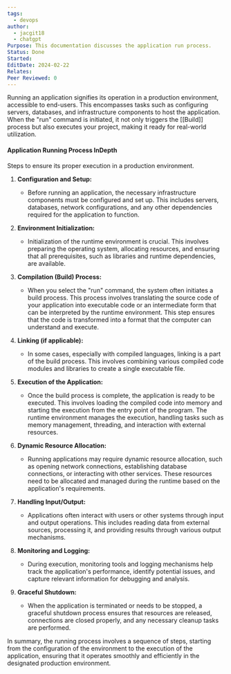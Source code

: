 ```yaml
---
tags:
  - devops
author:
  - jacgit18
  - chatgpt
Purpose: This documentation discusses the application run process.
Status: Done
Started: 
EditDate: 2024-02-22
Relates: 
Peer Reviewed: 0
---
```

Running an application signifies its operation in a production environment, accessible to end-users. This encompasses tasks such as configuring servers, databases, and infrastructure components to host the application. When the "run" command is initiated, it not only triggers the [[Build]] process but also executes your project, making it ready for real-world utilization.

#### Application Running Process InDepth
Steps to ensure its proper execution in a production environment.

1. **Configuration and Setup:**
   - Before running an application, the necessary infrastructure components must be configured and set up. This includes servers, databases, network configurations, and any other dependencies required for the application to function.

2. **Environment Initialization:**
   - Initialization of the runtime environment is crucial. This involves preparing the operating system, allocating resources, and ensuring that all prerequisites, such as libraries and runtime dependencies, are available.

3. **Compilation (Build) Process:**
   - When you select the "run" command, the system often initiates a build process. This process involves translating the source code of your application into executable code or an intermediate form that can be interpreted by the runtime environment. This step ensures that the code is transformed into a format that the computer can understand and execute.

4. **Linking (if applicable):**
   - In some cases, especially with compiled languages, linking is a part of the build process. This involves combining various compiled code modules and libraries to create a single executable file.

5. **Execution of the Application:**
   - Once the build process is complete, the application is ready to be executed. This involves loading the compiled code into memory and starting the execution from the entry point of the program. The runtime environment manages the execution, handling tasks such as memory management, threading, and interaction with external resources.

6. **Dynamic Resource Allocation:**
   - Running applications may require dynamic resource allocation, such as opening network connections, establishing database connections, or interacting with other services. These resources need to be allocated and managed during the runtime based on the application's requirements.

7. **Handling Input/Output:**
   - Applications often interact with users or other systems through input and output operations. This includes reading data from external sources, processing it, and providing results through various output mechanisms.

8. **Monitoring and Logging:**
   - During execution, monitoring tools and logging mechanisms help track the application's performance, identify potential issues, and capture relevant information for debugging and analysis.

9. **Graceful Shutdown:**
   - When the application is terminated or needs to be stopped, a graceful shutdown process ensures that resources are released, connections are closed properly, and any necessary cleanup tasks are performed.

In summary, the running process involves a sequence of steps, starting from the configuration of the environment to the execution of the application, ensuring that it operates smoothly and efficiently in the designated production environment.